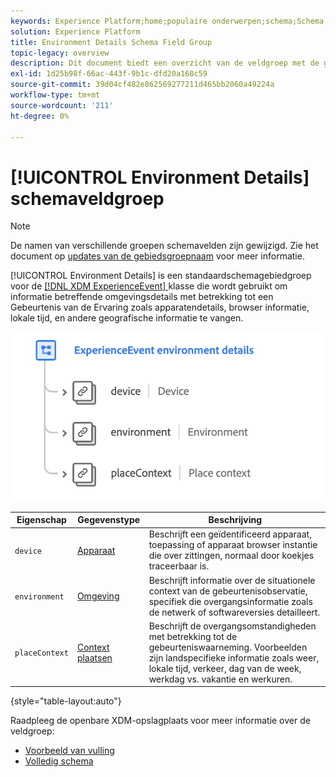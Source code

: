 ```yaml
---
keywords: Experience Platform;home;populaire onderwerpen;schema;Schema;XDM;ExperienceEvent;fields;schema's;Schema's;Schema-ontwerp;veldgroep;veldgroep;milieu;omgevingsdetails;
solution: Experience Platform
title: Environment Details Schema Field Group
topic-legacy: overview
description: Dit document biedt een overzicht van de veldgroep met de gegevens van het schema ExperienceEvent Environment.
exl-id: 1d25b98f-66ac-443f-9b1c-dfd20a168c59
source-git-commit: 39d04cf482e862569277211d465bb2060a49224a
workflow-type: tm+mt
source-wordcount: '211'
ht-degree: 0%

---
```



# [!UICONTROL Environment Details] schemaveldgroep

>[!NOTE]
>
>De namen van verschillende groepen schemavelden zijn gewijzigd. Zie het document op [updates van de gebiedsgroepnaam](../name-updates.md) voor meer informatie.

[!UICONTROL Environment Details] is een standaardschemagebiedgroep voor de  [[!DNL XDM ExperienceEvent] ](../../classes/individual-profile.md) klasse die wordt gebruikt om informatie betreffende omgevingsdetails met betrekking tot een Gebeurtenis van de Ervaring zoals apparatendetails, browser informatie, lokale tijd, en andere geografische informatie te vangen.

<img src="../../images/field-groups/environment-details.png" width="500" /><br />

| Eigenschap | Gegevenstype | Beschrijving |
| --- | --- | --- |
| `device` | [Apparaat](../../data-types/device.md) | Beschrijft een geïdentificeerd apparaat, toepassing of apparaat browser instantie die over zittingen, normaal door koekjes traceerbaar is. |
| `environment` | [Omgeving](../../data-types/environment.md) | Beschrijft informatie over de situationele context van de gebeurtenisobservatie, specifiek die overgangsinformatie zoals de netwerk of softwareversies detailleert. |
| `placeContext` | [Context plaatsen](../../data-types/place-context.md) | Beschrijft de overgangsomstandigheden met betrekking tot de gebeurteniswaarneming. Voorbeelden zijn landspecifieke informatie zoals weer, lokale tijd, verkeer, dag van de week, werkdag vs. vakantie en werkuren. |

{style=&quot;table-layout:auto&quot;}

Raadpleeg de openbare XDM-opslagplaats voor meer informatie over de veldgroep:

* [Voorbeeld van vulling](https://github.com/adobe/xdm/blob/master/components/mixins/experience-event/experienceevent-environment-details.example.1.json)
* [Volledig schema](https://github.com/adobe/xdm/blob/master/components/mixins/experience-event/experienceevent-environment-details.schema.json)

